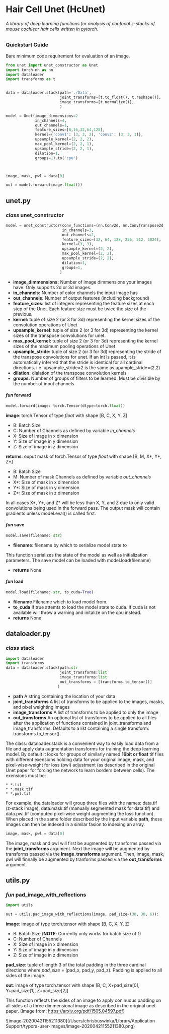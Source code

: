# Hair Cell Unet (HcUnet)
###### A library of deep learning functions for analysis of confocal z-stacks of mouse cochlear hair cells written in pytorch.

### Quickstart Guide
Bare minimum code requirement for evaluation of an image. 
```python
from unet import unet_constructor as Unet
import torch.nn as nn
import dataloader
import transforms as t


data = dataloader.stack(path='./Data',
                        joint_transforms=[t.to_float(), t.reshape()],
                        image_transforms=[t.normalize()],
                        )

model = Unet(image_dimmensions=2
             in_channels=4,
             out_channels=1,
             feature_sizes=[8,16,32,64,128],
             kernel={'conv1': (3, 3, 2), 'conv2': (3, 3, 1)},
             upsample_kernel=(2, 2, 2),
             max_pool_kernel=(2, 2, 1),
             upsample_stride=(2, 2, 1),
             dilation=1,
             groups=1).to('cpu')



image, mask, pwl = data[0]

out = model.forward(image.float())
```




## **unet.py**

### _class_ **unet_constructor**
```python
model = unet_constructor(conv_functions=(nn.Conv2d, nn.ConvTranspose2d, nn.MaxPool2d, nn.BatchNorm3d),
                         in_channels=3,
                         out_channels=2,
                         feature_sizes=[32, 64, 128, 256, 512, 1024],
                         kernel=(3, 3),
                         upsample_kernel=(2, 2),
                         max_pool_kernel=(2, 2),
                         upsample_stride=(2, 2),
                         dilation=1,
                         groups=1,
                        )
```
* **image_dimmensions:** Number of image dimmensions your images have. Only supports 2d or 3d images. 
* **in_channels:** Number of color channels the input image has 
* **out_channels:** Number of output features (including background)
* **feature_sizes:** list of integers representing the feature sizes at each step of the Unet. Each feature size must be twice the size of the previous. 
* **kernel:** tuple of size 2 (or 3 for 3d) representing the kernel sizes of the convolution operations of Unet
* **upsample_kernel:** tuple of size 2 (or 3 for 3d) representing the kernel sizes of the transpose convolutions for unet.
* **max_pool_kernel:** tuple of size 2 (or 3 for 3d) representing the kernel sizes of the maximum pooling operations of Unet
* **upsample_stride:** tuple of size 2 (or 3 for 3d) representing the stride of the transpose convolutions for unet. If an int is passed, it is automatically inferred that the stride is identical for all cardinal directions. i.e. upsample_stride=2 is the same as upample_stride=(2,2)
* **dilation:** dialation of the transpose convolution kernels
* **groups:** Number of groups of filters to be learned. Must be divisible by the number of input channels
#### _fun_ **forward**
```python
model.forward(image: torch.Tensor(dtype=torch.float))
```
**image**: torch.Tensor of type _float_ with shape [B, C, X, Y, Z] 
* B: Batch Size
* C: Number of Channels as defined by variable _in_channels_
* X: Size of image in x dimension
* Y: Size of image in y dimension
* Z: Size of image in z dimension

**returns**: ouput mask of torch.Tensor of type _float_ with shape [B, M, X*, Y*, Z*]
* B: Batch Size
* M: Number of mask Channels as defined by variable _out_channels_
* X*: Size of mask in x dimension
* Y*: Size of mask in y dimension
* Z*: Size of mask in z dimension

In all cases X*, Y*, and Z* will be less than X, Y, and Z due to only valid convolutions being used in the forward pass. The output mask will contain gradients unless model.eval() is called first. 

#### _fun_ **save**
```python
model.save(filename: str)
```
* **filename**: filename by which to serialize model state to

This function serializes the state of the model as well as initialization parameters. The save model can be loaded with model.load(filename)
* **returns** None

#### _fun_ **load**
```python
model.load(filename: str, to_cuda=True)
```
* **filename** Filename which to load model from. 
* **to_cuda** If true attemts to load the model state to cuda. If cuda is not available will throw a warning and initalize on the cpu instead. 
* **returns** None

## **dataloader.py**

### _class_ **stack**

```python
import dataloader
import transforms
data = dataloader.stack(path:str
                        joint_transforms:list
                       	image_transforms:list
                        out_transforms = [transforms.to_tensor()]
                       )
```



* **path** A string containing the location of your data
* **joint_transforms** A list of transforms to be applied to the images, masks, and pixel weighting images
* **image_transforms** A list of transforms to be applied to only the image
* **out_transforms** An optional list of transforms to be applied to all files after the application of functions contained in joint_transforms and image_transforms. Defaults to a list containing a single transform: transforms.to_tensor(). 

The class: dataloader.stack is a convenient way to easily load data from a file and apply data augmentation transforms for training the deep learning model. By default it looks for groups of similarly named **16bit or float** tif files with different exensions holding data for your original image, mask, and pixel-wise-weight for loss (pwl) adjustment (as described in the original Unet paper for forcing the network to learn borders between cells). The exensions must be:

	* *.tif
	* *.mask.tif
	* *.pwl.tif

For example, the dataloader will group three files with the names: data.tif (z-stack image), data.mask.tif (manually segmented mask for data.tif) and data.pwl.tif (computed pixel-wise weight augmenting the loss function). When placed in the same folder described by the input variable **path**, these images can then be indexed in a similar fasion to indexing an array. 

```python
image, mask, pwl = data[0]
```

The image, mask and pwl will first be augmented by transforms passed via the **joint_transforms** argument. Next the image will be augmented by transforms passed via the **image_transforms** argument. Then, image, mask, pwl will finnally be augmented by tranforms passed via the **out_transforms** argument. 

## **utils.py**

### _fun_ pad_image_with_reflections

```python
import utils

out = utils.pad_image_with_reflections(image, pad_size=(30, 30, 6)):
```

**image**: image of type torch.tensor with shape [B, C, X, Y, Z]

* B: Batch Size (**NOTE**: Currently only works for batch size of 1)
* C: Number of Channels
* X: Size of image in x dimension
* Y: Size of image in y dimension
* Z: Size of image in z dimension

**pad_size**: tuple of length 3 of the total padding in the three cardinal directions where _pad_size_ = (pad_x, pad_y, pad_z). Padding is applied to all sides of the image. 

**out**: image of type torch.tensor with shape  [B, C, X+pad_size[0], Y+pad_size[1], Z+pad_size[2]]

This function reflects the sides of an image to apply coninuous padding on all sides of a three dimmensional image as described in the original unet paper. (Image from: https://arxiv.org/pdf/1505.04597.pdf)

![image-20200421155211380](/Users/chrisbuswinka/Library/Application Support/typora-user-images/image-20200421155211380.png)


